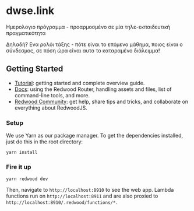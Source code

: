 # dwse.link

Ημερολογιο πρόγραμμα - προαρμοσμένο σε μία τηλε-εκπαιδευτική πραγματικότητα

Δηλαδή? Ενα ρολόι τάξης - πότε είναι το επόμενο μάθημα, ποιος είναι ο σύνδεσμος, σε πόση ώρα είναι αυτο το καταραμένο διάλειμμα!

## Getting Started

-   [Tutorial](https://redwoodjs.com/tutorial/welcome-to-redwood): getting started and complete overview guide.
-   [Docs](https://redwoodjs.com/docs/introduction): using the Redwood Router, handling assets and files, list of command-line tools, and more.
-   [Redwood Community](https://community.redwoodjs.com): get help, share tips and tricks, and collaborate on everything about RedwoodJS.

### Setup

We use Yarn as our package manager. To get the dependencies installed, just do this in the root directory:

```terminal
yarn install
```

### Fire it up

```terminal
yarn redwood dev
```

Then, navigate to `http://localhost:8910` to see the web app. Lambda functions run on `http://localhost:8911` and are also proxied to `http://localhost:8910/.redwood/functions/*`.
